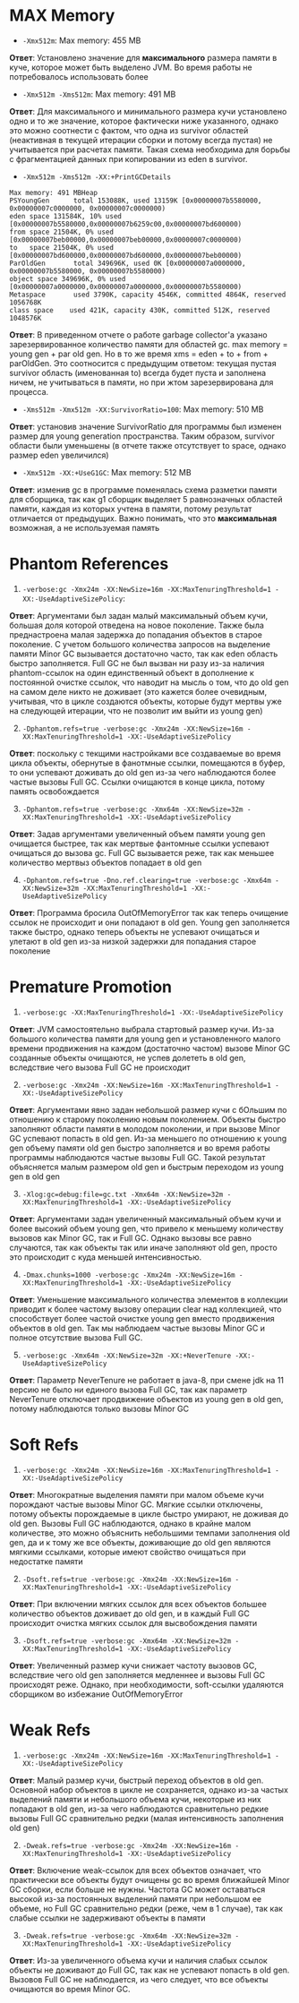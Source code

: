 # MAX Memory

- `-Xmx512m`: Max memory: 455 MB

**Ответ**: Установлено значение для **максимального** размера памяти в куче, которое может быть выделено JVM. Во время работы не потребовалось использовать более

- `-Xmx512m -Xms512m`: Max memory: 491 MB

**Ответ**: Для максимального и минимального размера кучи установлено одно и то же значение, которое фактически ниже указанного, однако это можно соотнести с фактом, что одна из survivor областей (неактивная в текущей итерации сборки и потому всегда пустая) не учитывается при расчетах памяти. Такая схема необходима для  борьбы с фрагментацией данных при копировании из eden в survivor.

- `-Xmx512m -Xms512m -XX:+PrintGCDetails`
```
Max memory: 491 MBHeap
PSYoungGen      total 153088K, used 13159K [0x00000007b5580000, 0x00000007c0000000, 0x00000007c0000000)
eden space 131584K, 10% used [0x00000007b5580000,0x00000007b6259c00,0x00000007bd600000)
from space 21504K, 0% used [0x00000007beb00000,0x00000007beb00000,0x00000007c0000000)
to   space 21504K, 0% used [0x00000007bd600000,0x00000007bd600000,0x00000007beb00000)
ParOldGen       total 349696K, used 0K [0x00000007a0000000, 0x00000007b5580000, 0x00000007b5580000)
object space 349696K, 0% used [0x00000007a0000000,0x00000007a0000000,0x00000007b5580000)
Metaspace       used 3790K, capacity 4546K, committed 4864K, reserved 1056768K
class space    used 421K, capacity 430K, committed 512K, reserved 1048576K
```

**Ответ**: В приведенном отчете о работе garbage collector'а указано зарезервированное количество памяти для областей gc. max memory = young gen + par old gen. Но в то же время xms = eden + to + from + parOldGen. Это соотносится с предыдущим ответом: текущая пустая survivor область (именованная to) всегда будет пуста и заполнена ничем, не учитываться в памяти, но при жтом зарезервирована для процесса.

- `-Xms512m -Xmx512m -XX:SurvivorRatio=100`: Max memory: 510 MB

**Ответ**: установив значение SurvivorRatio для программы был изменен размер для young generation пространства. Таким образом, survivor области были уменьшены (в отчете также отсутствует to space, однако размер eden увеличился)

- `-Xmx512m -XX:+UseG1GC`: Max memory: 512 MB

**Ответ**: изменив gc в программе поменялась схема разметки памяти для сборщика, так как g1 сборщик выделяет 5 равнозначных областей памяти, каждая из которых учтена в памяти, потому результат отличается от предыдущих. Важно понимать, что это **максимальная** возможная, а не используемая память

# Phantom References

1) `-verbose:gc -Xmx24m -XX:NewSize=16m -XX:MaxTenuringThreshold=1 -XX:-UseAdaptiveSizePolicy`:

**Ответ**: Аргументами был задан малый максимальный объем кучи, большая доля которой отведена на новое поколение. Также была преднастроена малая задержка до попадания объектов в старое поколение. С учетом большого количества запросов на выделение памяти Minor GC вызывается достаточно часто, так как eden область быстро заполняется. Full GC не был вызван ни разу из-за наличия phantom-ссылок на один единственный объект в дополнение к постоянной очистке ссылок, что наводит на мысль о том, что до old gen на самом деле никто не доживает (это кажется более очевидным, учитывая, что в цикле создаются объекты, которые будут мертвы уже на следующей итерации, что не позволит им выйти из young gen)

2) `-Dphantom.refs=true -verbose:gc -Xmx24m -XX:NewSize=16m -XX:MaxTenuringThreshold=1 -XX:-UseAdaptiveSizePolicy`
 
**Ответ**: поскольку с текщими настройками все создаваемые во время цикла объекты, обернутые в фанотмные ссылки, помещаются в буфер, то они успевают доживать до old gen из-за чего наблюдаются более частые вызовы Full GC. Ссылки очищаются в конце цикла, потому память освобождается

3) `-Dphantom.refs=true -verbose:gc -Xmx64m -XX:NewSize=32m -XX:MaxTenuringThreshold=1 -XX:-UseAdaptiveSizePolicy`

**Ответ**: Задав аргументами увеличенный объем памяти young gen очищается быстрее, так как мертвые фантомные ссылки успевают очищаться до вызова gc. Full GC вызывается реже, так как меньшее количество мертвыз объектов попадает в old gen

4) `-Dphantom.refs=true -Dno.ref.clearing=true -verbose:gc -Xmx64m -XX:NewSize=32m -XX:MaxTenuringThreshold=1 -XX:-UseAdaptiveSizePolicy`

**Ответ**: Программа бросила OutOfMemoryError так как теперь очищение ссылок не происходит и они попадают в old gen. Young gen заполняется также быстро, однако теперь объекты не успевают очищаться и улетают в old gen из-за низкой задержки для попадания старое поколение

# Premature Promotion

1) `-verbose:gc -XX:MaxTenuringThreshold=1 -XX:-UseAdaptiveSizePolicy`

**Ответ**: JVM самостоятельно выбрала стартовый размер кучи. Из-за большого количества памяти для young gen и установленного малого времени продвижения на каждом (достаточно частом) вызове Minor GC созданные объекты очищаются, не успев долететь в old gen, вследствие чего вызова Full GC не происходит

2) `-verbose:gc -Xmx24m -XX:NewSize=16m -XX:MaxTenuringThreshold=1 -XX:-UseAdaptiveSizePolicy`

**Ответ**: Аргументами явно задан небольшой размер кучи с бОльшим по отношению к старому поколению новым поколением. Объекты быстро заполняют области памяти в молодом поколении, и при вызове Minor GC успевают попасть в old gen. Из-за меньшего по отношению к young gen объему памяти old gen быстро заполняется и во время работы программы наблюдаются частые вызовы Full GC. Такой результат объясняется малым размером old gen и быстрым переходом из young gen в old gen

3) `-Xlog:gc=debug:file=gc.txt -Xmx64m -XX:NewSize=32m -XX:MaxTenuringThreshold=1 -XX:-UseAdaptiveSizePolicy`

**Ответ**: Аргументами задан увеличенный максимальный объем кучи и более высокий объем young gen, что привело к меньшему количеству вызовов как Minor GC, так и Full GC. Однако вызовы все равно случаются, так как объекты так или иначе заполняют old gen, просто это происходит с куда меньшей интенсивностью.

4) `-Dmax.chunks=1000 -verbose:gc -Xmx24m -XX:NewSize=16m -XX:MaxTenuringThreshold=1 -XX:-UseAdaptiveSizePolicy`

**Ответ**: Уменьшение максимального количества элементов в коллекции приводит к более частому вызову операции clear над коллекцией, что способствует более частой очистке young gen вместо продвижения объектов в old gen. Так мы наблюдаем частые вызовы Minor GC и полное отсутствие вызова Full GC.

5) `-verbose:gc -Xmx64m -XX:NewSize=32m -XX:+NeverTenure -XX:-UseAdaptiveSizePolicy`

**Ответ**: Параметр NeverTenure не работает в java-8, при смене jdk на 11 версию не было ни единого вызова Full GC, так как параметр NeverTenure отключает продвижение объектов из young gen в old gen, потому наблюдаются только вызовы Minor GC

# Soft Refs

1) `-verbose:gc -Xmx24m -XX:NewSize=16m -XX:MaxTenuringThreshold=1 -XX:-UseAdaptiveSizePolicy`

**Ответ**: Многократные выделения памяти при малом объеме кучи порождают частые вызовы Minor GC. Мягкие ссылки отключены, потому объекты порождаемые в цикле быстро умирают, не доживая до old gen. Вызовы Full GC наблюдаются, однако в крайне малом количестве, это можно объяснить небольшими темпами заполнения old gen, да и к тому же все объекты, доживающие до old gen являются мягкими ссылками, которые имеют свойство очищаться при недостатке памяти

2) `-Dsoft.refs=true -verbose:gc -Xmx24m -XX:NewSize=16m -XX:MaxTenuringThreshold=1 -XX:-UseAdaptiveSizePolicy`

**Ответ**: При включении мягких ссылок для всех объектов большее количество объектов доживает до old gen, и в каждый Full GC происходит очистка мягких ссылок для высвобождения памяти

3) `-Dsoft.refs=true -verbose:gc -Xmx64m -XX:NewSize=32m -XX:MaxTenuringThreshold=1 -XX:-UseAdaptiveSizePolicy`

**Ответ**: Увеличенный размер кучи снижает частоту вызовов GC, вследствие чего old gen заполняется медленнее и вызовы Full GC происходят реже. Однако, при необходимости, soft-ссылки удаляются сборщиком во избежание OutOfMemoryError

# Weak Refs

1) `-verbose:gc -Xmx24m -XX:NewSize=16m -XX:MaxTenuringThreshold=1 -XX:-UseAdaptiveSizePolicy`

**Ответ**: Малый размер кучи, быстрый переход объектов в old gen. Основной набор объектов в цикле не сохраняется, однако из-за частых выделений памяти и небольшого объема кучи, некоторые из них попадают в old gen, из-за чего наблюдаются сравнительно редкие вызовы Full GC сравнительно редки (малая интенсивность заполнения old gen)

2) `-Dweak.refs=true -verbose:gc -Xmx24m -XX:NewSize=16m -XX:MaxTenuringThreshold=1 -XX:-UseAdaptiveSizePolicy`

**Ответ**: Включение weak-ссылок для всех объектов означает, что практически все объекты будут очищены gc во время ближайшей Minor GC сборки, если больше не нужны. Частота GC может оставаться высокой из-за постоянных выделений памяти при небольшом ее объеме, но Full GC сравнительно редки (реже, чем в 1 случае), так как слабые ссылки не задерживают объекты в памяти

3) `-Dweak.refs=true -verbose:gc -Xmx64m -XX:NewSize=32m -XX:MaxTenuringThreshold=1 -XX:-UseAdaptiveSizePolicy`

**Ответ**: Из-за увеличенного объема кучи и наличия слабых ссылок объекты не доживают до Full GC, так как не успевают попасть в old gen. Вызовов Full GC не наблюдается, из чего следует, что все объекты очищаются во время Minor GC.
